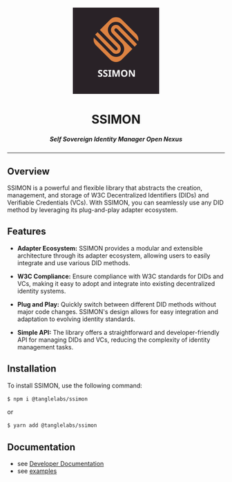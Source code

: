<p align="center">
  <img src="docs/imgs/ssimon.svg" height="200px" />
</p>

<h1 align="center">SSIMON</h1>
<h5 align="center">Self Sovereign Identity Manager Open Nexus</h5>

---

## Overview

SSIMON is a powerful and flexible library that abstracts the creation, management, and storage of W3C Decentralized Identifiers (DIDs) and Verifiable Credentials (VCs). With SSIMON, you can seamlessly use any DID method by leveraging its plug-and-play adapter ecosystem.

## Features

- **Adapter Ecosystem:** SSIMON provides a modular and extensible architecture through its adapter ecosystem, allowing users to easily integrate and use various DID methods.

- **W3C Compliance:** Ensure compliance with W3C standards for DIDs and VCs, making it easy to adopt and integrate into existing decentralized identity systems.

- **Plug and Play:** Quickly switch between different DID methods without major code changes. SSIMON's design allows for easy integration and adaptation to evolving identity standards.

- **Simple API:** The library offers a straightforward and developer-friendly API for managing DIDs and VCs, reducing the complexity of identity management tasks.

## Installation

To install SSIMON, use the following command:

```bash
$ npm i @tanglelabs/ssimon
```

or

```bash
$ yarn add @tanglelabs/ssimon
```

## Documentation

- see [Developer Documentation](docs/)
- see [examples](docs/examples)
